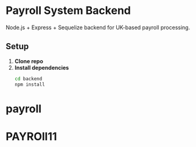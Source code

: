 # Payroll System Backend

Node.js + Express + Sequelize backend for UK-based payroll processing.

## Setup

1. **Clone repo**  
2. **Install dependencies**  
   ```bash
   cd backend
   npm install
# payroll
# PAYROll11
